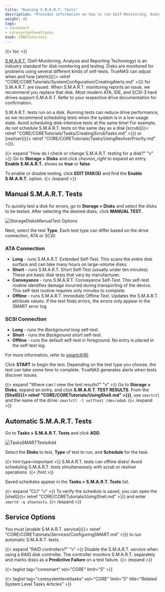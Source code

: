 ```yaml
---
title: "Running S.M.A.R.T. Tests"
description: "Provides information on how to run Self-Monitoring, Analysis and Reporting Technology (S.M.A.R.T.) tests on your TrueNAS."
weight: 40
tags:
- coresmart
- coresystemleveltasks
book: CORETutorials
---
```


{{< toc >}}

[S.M.A.R.T.](https://en.wikipedia.org/wiki/S.M.A.R.T.) (Self-Monitoring, Analysis and Reporting Technology) is an industry standard for disk monitoring and testing.
Disks are monitored for problems using several different kinds of self-tests.
TrueNAS can adjust when and how [alerts]({{< relref "CORE/CORETutorials/SystemConfiguration/CreatingAlerts.md" >}}) for S.M.A.R.T. are issued.
When S.M.A.R.T. monitoring reports an issue, we recommend you replace that disk.
Most modern ATA, IDE, and SCSI-3 hard drives support S.M.A.R.T.
Refer to your respective drive documentation for confirmation.

S.M.A.R.T. tests run on a disk.
Running tests can reduce drive performance, so we recommend scheduling tests when the system is in a low-usage state.
Avoid scheduling disk-intensive tests at the same time!
For example, do not schedule S.M.A.R.T. tests on the same day as a disk [scrub]({{< relref "CORE/CORETutorials/Tasks/CreatingScrubTasks.md" >}}) or [resilver]({{< relref "CORE/CORETutorials/Tasks/UsingResilverPriority.md" >}}).

{{< expand "How do I check or change S.M.A.R.T. testing for a disk?" "v" >}}
Go to **Storage > Disks** and click <i class="material-icons" aria-hidden="true" title="Expand">chevron_right</i> to expand an entry.
**Enable S.M.A.R.T.** shows as **true** or **false**.

To enable or disable testing, click **EDIT DISK(S)** and find the **Enable S.M.A.R.T.** option.
{{< /expand >}}

## Manual S.M.A.R.T. Tests

To quickly test a disk for errors, go to **Storage > Disks** and select the disks to be tested.
After selecting the desired disks, click **MANUAL TEST**.

![StorageDisksManualTest Options](/images/CORE/Storage/StorageDisksManualTestOptions.png "Manual Test Options")

Next, select the test **Type**.
Each test type can differ based on the drive connection, ATA or SCSI:

### ATA Connection

* **Long** - runs S.M.A.R.T. Extended Self-Test. This scans the entire disk surface and can take many hours on large-volume disks.
* **Short** - runs S.M.A.R.T. Short Self-Test (usually under ten minutes). These are basic disk tests that vary by manufacturer.
* **Conveyance** - runs S.M.A.R.T. Conveyance Self-Test.
  This self-test routine identifies damage incurred during transporting of the device.
  This self-test routine requires only minutes to complete.
* **Offline** - runs S.M.A.R.T. Immediate Offline Test.
 Updates the S.M.A.R.T. attribute values. If the test finds errors, the errors only appear in the SMART error log.

### SCSI Connection
* **Long** - runs the *Background long* self-test.
* **Short** - runs the *Background short* self-test.
* **Offline** - runs the default self-test in foreground.
  No entry is placed in the self-test log.

For more information, refer to [smartctl(8)](https://www.unix.com/man-page/suse/8/smartctl/).

Click **START** to begin the test.
Depending on the test type you choose, the test can take some time to complete.
TrueNAS generates alerts when tests discover issues.

{{< expand "Where can I view the test results?" "v" >}}
Go to **Storage > Disks**, expand an entry, and click **S.M.A.R.T. TEST RESULTS**.
From the **[Shell]({{< relref "CORE/CORETutorials/UsingShell.md" >}})**, use `smartctl` and the name of the drive: `smartctl -l selftest /dev/ada0`.
{{< /expand >}}

## Automatic S.M.A.R.T. Tests

Go to **Tasks > S.M.A.R.T. Tests** and click **ADD**.

![TasksSMARTTestsAdd](/images/CORE/Tasks/TasksSMARTTestsAdd.png "Add recurring S.M.A.R.T. test")

Select the **Disks** to test, **Type** of test to run, and **Schedule** for the task.

{{< hint type=important >}}
S.M.A.R.T. tests can offline disks! Avoid scheduling S.M.A.R.T. tests simultaneously with scrub or resilver operations.
{{< /hint >}}

Saved schedules appear in the **Tasks > S.M.A.R.T. Tests** list.

{{< expand "CLI" "v" >}}
To verify the schedule is saved, you can open the [shell]({{< relref "CORE/CORETutorials/UsingShell.md" >}}) and enter `smartd -q showtests`.
{{< /expand >}}

## Service Options

You must [enable S.M.A.R.T. service]({{< relref "CORE/CORETutorials/Services/ConfiguringSMART.md" >}}) to run automatic S.M.A.R.T. tests.

{{< expand "RAID controllers?" "v" >}}
Disable the S.M.A.R.T. service when using a RAID disk controller.
The controller monitors S.M.A.R.T. separately and marks disks as a **Predictive Failure** on a test failure.
{{< /expand >}}

{{< taglist tag="coresmart" vol="CORE" limit="5" >}}

{{< taglist tag="coresystemleveltasks" vol="CORE" limit="5" title="Related System Level Tasks Articles" >}}
